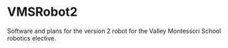 # VMSRobot2
Software and plans for the version 2 robot for the Valley Montessori School robotics elective.
